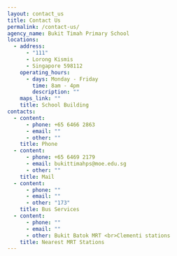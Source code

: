 ```yaml
---
layout: contact_us
title: Contact Us
permalink: /contact-us/
agency_name: Bukit Timah Primary School
locations:
  - address:
      - "111"
      - Lorong Kismis
      - Singapore 598112
    operating_hours:
      - days: Monday - Friday
        time: 8am - 4pm
        description: ""
    maps_link: ""
    title: School Building
contacts:
  - content:
      - phone: +65 6466 2863
      - email: ""
      - other: ""
    title: Phone
  - content:
      - phone: +65 6469 2179
      - email: bukittimahps@moe.edu.sg
      - other: ""
    title: Mail
  - content:
      - phone: ""
      - email: ""
      - other: "173"
    title: Bus Services
  - content:
      - phone: ""
      - email: ""
      - other: Bukit Batok MRT <br>Clementi stations
    title: Nearest MRT Stations
---
```

